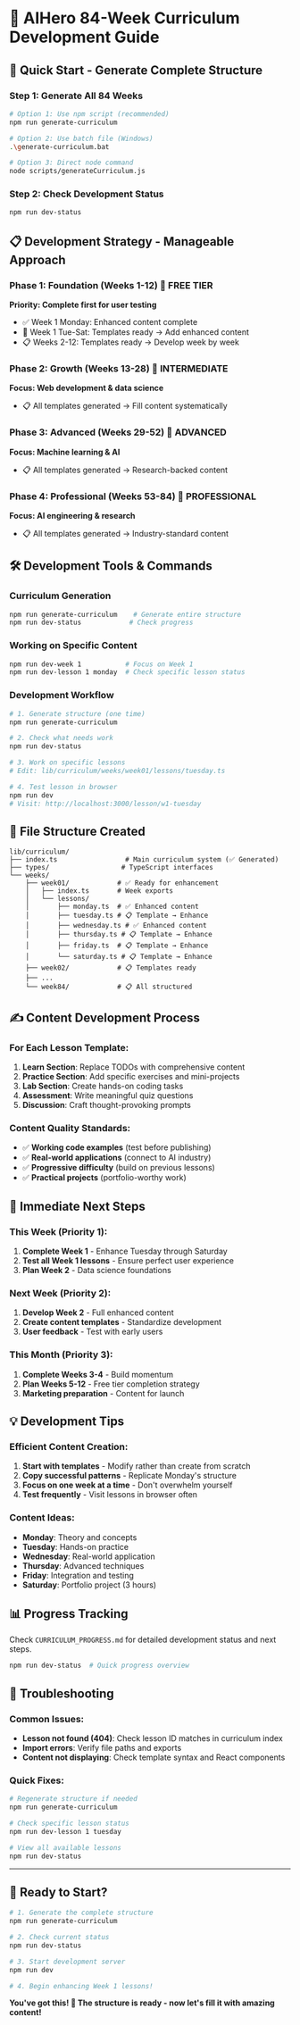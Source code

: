# 🚀 AIHero 84-Week Curriculum Development Guide

## 🎯 **Quick Start - Generate Complete Structure**

### Step 1: Generate All 84 Weeks
```bash
# Option 1: Use npm script (recommended)
npm run generate-curriculum

# Option 2: Use batch file (Windows)
.\generate-curriculum.bat

# Option 3: Direct node command
node scripts/generateCurriculum.js
```

### Step 2: Check Development Status
```bash
npm run dev-status
```

## 📋 **Development Strategy - Manageable Approach**

### Phase 1: Foundation (Weeks 1-12) 🌟 FREE TIER
**Priority: Complete first for user testing**
- ✅ Week 1 Monday: Enhanced content complete
- 🔄 Week 1 Tue-Sat: Templates ready → Add enhanced content
- 📋 Weeks 2-12: Templates ready → Develop week by week

### Phase 2: Growth (Weeks 13-28) 💼 INTERMEDIATE 
**Focus: Web development & data science**
- 📋 All templates generated → Fill content systematically

### Phase 3: Advanced (Weeks 29-52) 🧠 ADVANCED
**Focus: Machine learning & AI**
- 📋 All templates generated → Research-backed content

### Phase 4: Professional (Weeks 53-84) 👑 PROFESSIONAL
**Focus: AI engineering & research**
- 📋 All templates generated → Industry-standard content

## 🛠️ **Development Tools & Commands**

### Curriculum Generation
```bash
npm run generate-curriculum    # Generate entire structure
npm run dev-status            # Check progress
```

### Working on Specific Content
```bash
npm run dev-week 1           # Focus on Week 1
npm run dev-lesson 1 monday  # Check specific lesson status
```

### Development Workflow
```bash
# 1. Generate structure (one time)
npm run generate-curriculum

# 2. Check what needs work
npm run dev-status

# 3. Work on specific lessons
# Edit: lib/curriculum/weeks/week01/lessons/tuesday.ts

# 4. Test lesson in browser
npm run dev
# Visit: http://localhost:3000/lesson/w1-tuesday
```

## 📁 **File Structure Created**
```
lib/curriculum/
├── index.ts                 # Main curriculum system (✅ Generated)
├── types/                  # TypeScript interfaces
└── weeks/
    ├── week01/            # ✅ Ready for enhancement
    │   ├── index.ts       # Week exports
    │   └── lessons/
    │       ├── monday.ts  # ✅ Enhanced content
    │       ├── tuesday.ts # 📋 Template → Enhance
    │       ├── wednesday.ts # ✅ Enhanced content  
    │       ├── thursday.ts # 📋 Template → Enhance
    │       ├── friday.ts  # 📋 Template → Enhance
    │       └── saturday.ts # 📋 Template → Enhance
    ├── week02/            # 📋 Templates ready
    ├── ...
    └── week84/            # 📋 All structured
```

## ✍️ **Content Development Process**

### For Each Lesson Template:
1. **Learn Section**: Replace TODOs with comprehensive content
2. **Practice Section**: Add specific exercises and mini-projects  
3. **Lab Section**: Create hands-on coding tasks
4. **Assessment**: Write meaningful quiz questions
5. **Discussion**: Craft thought-provoking prompts

### Content Quality Standards:
- ✅ **Working code examples** (test before publishing)
- ✅ **Real-world applications** (connect to AI industry)
- ✅ **Progressive difficulty** (build on previous lessons)
- ✅ **Practical projects** (portfolio-worthy work)

## 🎯 **Immediate Next Steps**

### This Week (Priority 1):
1. **Complete Week 1** - Enhance Tuesday through Saturday
2. **Test all Week 1 lessons** - Ensure perfect user experience
3. **Plan Week 2** - Data science foundations

### Next Week (Priority 2):  
1. **Develop Week 2** - Full enhanced content
2. **Create content templates** - Standardize development
3. **User feedback** - Test with early users

### This Month (Priority 3):
1. **Complete Weeks 3-4** - Build momentum
2. **Plan Weeks 5-12** - Free tier completion strategy
3. **Marketing preparation** - Content for launch

## 💡 **Development Tips**

### Efficient Content Creation:
1. **Start with templates** - Modify rather than create from scratch
2. **Copy successful patterns** - Replicate Monday's structure
3. **Focus on one week at a time** - Don't overwhelm yourself
4. **Test frequently** - Visit lessons in browser often

### Content Ideas:
- **Monday**: Theory and concepts
- **Tuesday**: Hands-on practice
- **Wednesday**: Real-world application
- **Thursday**: Advanced techniques
- **Friday**: Integration and testing  
- **Saturday**: Portfolio project (3 hours)

## 📊 **Progress Tracking**

Check `CURRICULUM_PROGRESS.md` for detailed development status and next steps.

```bash
npm run dev-status  # Quick progress overview
```

## 🔧 **Troubleshooting**

### Common Issues:
- **Lesson not found (404)**: Check lesson ID matches in curriculum index
- **Import errors**: Verify file paths and exports
- **Content not displaying**: Check template syntax and React components

### Quick Fixes:
```bash
# Regenerate structure if needed
npm run generate-curriculum

# Check specific lesson status
npm run dev-lesson 1 tuesday

# View all available lessons
npm run dev-status
```

---

## 🚀 **Ready to Start?**

```bash
# 1. Generate the complete structure
npm run generate-curriculum

# 2. Check current status  
npm run dev-status

# 3. Start development server
npm run dev

# 4. Begin enhancing Week 1 lessons!
```

**You've got this! 💪 The structure is ready - now let's fill it with amazing content!**

